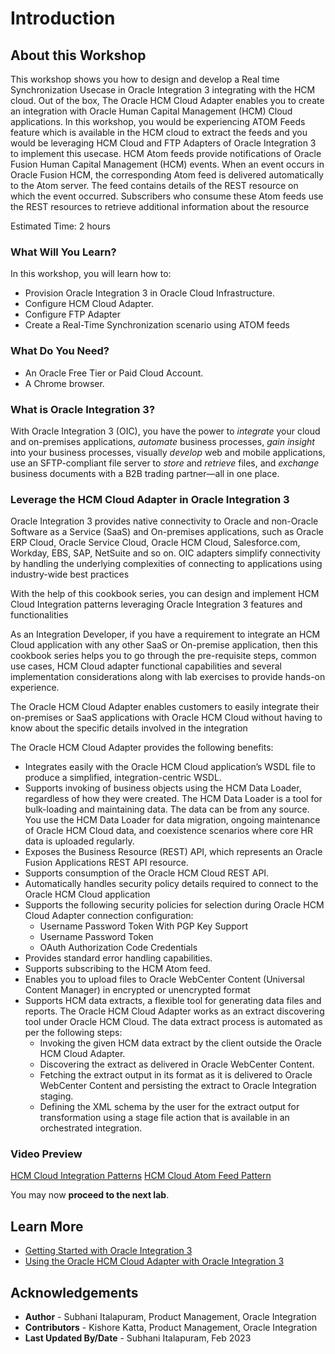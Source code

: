 # Introduction

## About this Workshop

This workshop shows you how to design and develop a Real time Synchronization Usecase in Oracle Integration 3 integrating with the HCM cloud. Out of the box, The Oracle HCM Cloud Adapter enables you to create an integration with Oracle Human Capital Management (HCM) Cloud applications.
In this workshop, you would be experiencing ATOM Feeds feature which is available in the HCM cloud to extract the feeds and you would be leveraging HCM Cloud and FTP Adapters of Oracle Integration 3 to implement this usecase.
HCM Atom feeds provide notifications of Oracle Fusion Human Capital Management (HCM) events. When an event occurs in Oracle Fusion HCM, the corresponding Atom feed is delivered automatically to the Atom server. The feed contains details of the REST resource on which the event occurred. Subscribers who consume these Atom feeds use the REST resources to retrieve additional information about the resource


Estimated Time: 2 hours

### What Will You Learn?

In this workshop, you will learn how to:

* Provision Oracle Integration 3 in Oracle Cloud Infrastructure.
* Configure HCM Cloud Adapter.
* Configure FTP Adapter
* Create a Real-Time Synchronization scenario using ATOM feeds


### What Do You Need?

* An Oracle Free Tier or Paid Cloud Account.
* A Chrome browser.

### What is Oracle Integration 3?
With Oracle Integration 3 (OIC), you have the power to *integrate* your cloud and on-premises applications, *automate* business processes, *gain insight* into your business processes, visually *develop* web and mobile applications, use an SFTP-compliant file server to *store* and *retrieve* files, and *exchange* business documents with a B2B trading partner—all in one place.

### Leverage the HCM Cloud Adapter in Oracle Integration 3

Oracle Integration 3 provides native connectivity to Oracle and non-Oracle Software as a Service (SaaS) and On-premises applications, such as Oracle ERP Cloud, Oracle Service Cloud, Oracle HCM Cloud, Salesforce.com, Workday, EBS, SAP, NetSuite and so on. OIC adapters simplify connectivity by handling the underlying complexities of connecting to applications using industry-wide best practices

With the help of this cookbook series, you can design and implement HCM Cloud Integration patterns leveraging Oracle Integration 3 features and functionalities

As an Integration Developer, if you have a requirement to integrate an HCM Cloud application with any other SaaS or On-premise application, then this cookbook series helps you to go through the pre-requisite steps, common use cases, HCM Cloud adapter functional capabilities and several implementation considerations along with lab exercises to provide hands-on experience.

The Oracle HCM Cloud Adapter enables customers to easily integrate their on-premises or SaaS applications with Oracle HCM Cloud without having to know about the specific details involved in the integration

The Oracle HCM Cloud Adapter provides the following benefits:
- Integrates easily with the Oracle HCM Cloud application’s WSDL file to produce a simplified, integration-centric WSDL.
- Supports invoking of business objects using the HCM Data Loader, regardless of how they were created. The HCM Data Loader is a tool for bulk-loading and maintaining data. The data can be from any source. You use the HCM Data Loader for data migration, ongoing maintenance of Oracle HCM Cloud data, and coexistence scenarios where core HR data is uploaded regularly.
- Exposes the Business Resource (REST) API, which represents an Oracle Fusion Applications REST API resource.
- Supports consumption of the Oracle HCM Cloud REST API.
- Automatically handles security policy details required to connect to the Oracle HCM Cloud application
- Supports the following security policies for selection during Oracle HCM Cloud Adapter connection configuration:
    - Username Password Token With PGP Key Support
    - Username Password Token
    - OAuth Authorization Code Credentials
- Provides standard error handling capabilities.
- Supports subscribing to the HCM Atom feed.
- Enables you to upload files to Oracle WebCenter Content (Universal Content Manager) in encrypted or unencrypted format
- Supports HCM data extracts, a flexible tool for generating data files and reports. The Oracle HCM Cloud Adapter works as an extract discovering tool under Oracle HCM Cloud. The data extract process is automated as per the following steps:
    - Invoking the given HCM data extract by the client outside the Oracle HCM Cloud Adapter.
    - Discovering the extract as delivered in Oracle WebCenter Content.
    - Fetching the extract output in its format as it is delivered to Oracle WebCenter Content and persisting the extract to Oracle Integration staging.
    - Defining the XML schema by the user for the extract output for transformation using a stage file action that is available in an orchestrated integration.

###	Video Preview

[HCM Cloud Integration Patterns](https://videohub.oracle.com/media/HCM%20Cloud%20Integration%20Patterns/1_43t43y77)
[HCM Cloud Atom Feed Pattern](https://videohub.oracle.com/media/HCM%20Cloud%20Atom%20Feed%20Pattern/1_pe1llsce)

You may now **proceed to the next lab**.

## Learn More

* [Getting Started with Oracle Integration 3](https://docs.oracle.com/en/cloud/paas/application-integration/index.html)
* [Using the Oracle HCM Cloud Adapter with Oracle Integration 3](https://docs.oracle.com/en/cloud/paas/application-integration/hcm-adapter/index.html)

## Acknowledgements

* **Author** - Subhani Italapuram, Product Management, Oracle Integration
* **Contributors** - Kishore Katta, Product Management, Oracle Integration
* **Last Updated By/Date** - Subhani Italapuram, Feb 2023
